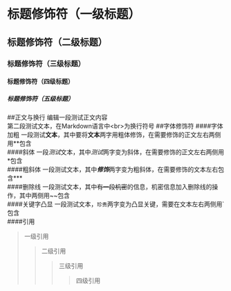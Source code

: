 # 标题修饰符（一级标题）
## 标题修饰符（二级标题）
### 标题修饰符（三级标题）
#### 标题修饰符（四级标题）
##### 标题修饰符（五级标题）
##正文与换行
编辑一段测试正文内容<br>
第二段测试文本，在Markdown语言中\<br\>为换行符号
##字体修饰符
####字体加粗
一段测试**文本**，其中要将**文本**两字用粗体修饰，在需要修饰的正文左右两侧用\*\*包含<br>
####斜体
一段*测试*文本，其中*测试*两字变为斜体，在需要修饰的正文左右两侧用\*包含<br>
####粗斜体
一段测试文本，其中***修饰***两字变为粗斜体，在需要修饰的文本左右包含\*\*\*<br>
####删除线
一段测试文本，其中~~有一段机密~~的信息，机密信息加入删除线的操作，其中两侧用~~包含<br>
####关键字凸显
一段测试文本，`珍贵`两字变为凸显关键，需要在文本左右两侧用\`包含<br>
####引用
>一级引用
>>二级引用
>>>三级引用
>>>>四级引用
